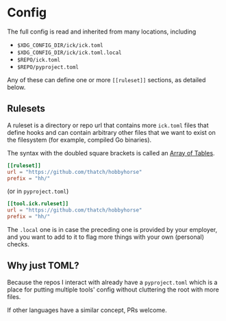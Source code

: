 # Config

The full config is read and inherited from many locations, including

<!--
TODO: On Mac, XDG_CONFIG_DIR is ignored, but also, the path seems different
than the appdirs code?  The appdirs code looks like it will go to
`~/Library/Preferences`, but it's actually `~/Library/Application Support`,
which is appdirs.user_data_dir.
-->

* `$XDG_CONFIG_DIR/ick/ick.toml`
* `$XDG_CONFIG_DIR/ick/ick.toml.local`
* `$REPO/ick.toml`
* `$REPO/pyproject.toml`

Any of these can define one or more `[[ruleset]]` sections, as detailed below.


## Rulesets

A ruleset is a directory or repo url that contains more `ick.toml` files
that define hooks and can contain arbitrary other files that we
want to exist on the filesystem (for example, compiled Go binaries).

The syntax with the doubled square brackets is called an [Array of
Tables](https://toml.io/en/v1.0.0#array-of-tables).

```toml
[[ruleset]]
url = "https://github.com/thatch/hobbyhorse"
prefix = "hh/"
```

(or in `pyproject.toml`)

```toml
[[tool.ick.ruleset]]
url = "https://github.com/thatch/hobbyhorse"
prefix = "hh/"
```

The `.local` one is in case the preceding one is provided by your employer, and
you want to add to it to flag more things with your own (personal) checks.

## Why just TOML?

Because the repos I interact with already have a `pyproject.toml` which is a
place for putting multiple tools' config without cluttering the root with more
files.

If other languages have a similar concept, PRs welcome.
